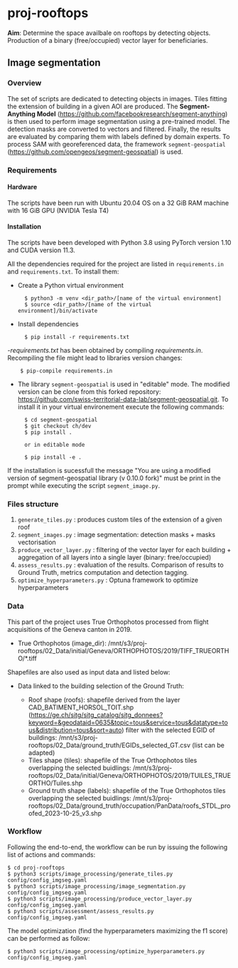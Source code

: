 # proj-rooftops

**Aim**: Determine the space availbale on rooftops by detecting objects. Production of a binary (free/occupied) vector layer for beneficiaries.

## Image segmentation 

### Overview
The set of scripts are dedicated to detecting objects in images. Tiles fitting the extension of building in a given AOI are produced. The **Segment-Anything Model** (https://github.com/facebookresearch/segment-anything) is then used to perform image segmentation using a pre-trained model. The detection masks are converted to vectors and filtered. Finally, the results are evaluated by comparing them with labels defined by domain experts. To process SAM with georeferenced data, the framework `segment-geospatial` (https://github.com/opengeos/segment-geospatial) is used. 

### Requirements

#### Hardware

The scripts have been run with Ubuntu 20.04 OS on a 32 GiB RAM machine with 16 GiB GPU (NVIDIA Tesla T4)

#### Installation

The scripts have been developed with Python 3.8 using PyTorch version 1.10 and CUDA version 11.3.

All the dependencies required for the project are listed in `requirements.in` and `requirements.txt`. To install them:

- Create a Python virtual environment

        $ python3 -m venv <dir_path>/[name of the virtual environment]
        $ source <dir_path>/[name of the virtual environment]/bin/activate

- Install dependencies

        $ pip install -r requirements.txt

-_requirements.txt_ has been obtained by compiling _requirements.in_. Recompiling the file might lead to libraries version changes:

        $ pip-compile requirements.in

- The library `segment-geospatial` is used in "editable" mode. The modified version can be clone from this forked repository: https://github.com/swiss-territorial-data-lab/segment-geospatial.git. To install it in your virtual environement execute the following commands:

        $ cd segment-geospatial
        $ git checkout ch/dev
        $ pip install .

        or in editable mode

        $ pip install -e .

If the installation is sucessfull the message "You are using a modified version of segment-geospatial library (v 0.10.0 fork)" must be print in the prompt while executing the script `segment_image.py`.  

### Files structure

1. `generate_tiles.py` : produces custom tiles of the extension of a given roof
2. `segment_images.py` : image segmentation: detection masks + masks vectorisation
3. `produce_vector_layer.py` : filtering of the vector layer for each building + aggregation of all layers into a single layer (binary: free/occupied)
4. `assess_results.py` : evaluation of the results. Comparison of results to Ground Truth, metrics computation and detection tagging.
5. `optimize_hyperparameters.py` : Optuna framework to optimize hyperparameters

### Data

This part of the project uses True Orthophotos processed from flight acquisitions of the Geneva canton in 2019.

- True Orthophotos (image_dir): /mnt/s3/proj-rooftops/02_Data/initial/Geneva/ORTHOPHOTOS/2019/TIFF_TRUEORTHO/*.tiff

Shapefiles are also used as input data and listed below:

- Data linked to the building selection of the Ground Truth:

    - Roof shape (roofs): shapefile derived from the layer CAD_BATIMENT_HORSOL_TOIT.shp (https://ge.ch/sitg/sitg_catalog/sitg_donnees?keyword=&geodataid=0635&topic=tous&service=tous&datatype=tous&distribution=tous&sort=auto) filter with the selected EGID of buildings: /mnt/s3/proj-rooftops/02_Data/ground_truth/EGIDs_selected_GT.csv (list can be adapted)
    - Tiles shape (tiles): shapefile of the True Orthophotos tiles overlapping the selected buidlings: /mnt/s3/proj-rooftops/02_Data/initial/Geneva/ORTHOPHOTOS/2019/TUILES_TRUEORTHO/Tuiles.shp
    - Ground truth shape (labels): shapefile of the True Orthophotos tiles overlapping the selected buidlings: /mnt/s3/proj-rooftops/02_Data/ground_truth/occupation/PanData/roofs_STDL_proofed_2023-10-25_v3.shp

### Workflow

Following the end-to-end, the workflow can be run by issuing the following list of actions and commands:

    $ cd proj-rooftops
    $ python3 scripts/image_processing/generate_tiles.py config/config_imgseg.yaml
    $ python3 scripts/image_processing/image_segmentation.py config/config_imgseg.yaml
    $ python3 scripts/image_processing/produce_vector_layer.py config/config_imgseg.yaml
    $ python3 scripts/assessment/assess_results.py config/config_imgseg.yaml

The model optimization (find the hyperparameters maximizing the f1 score) can be performed as follow:

    $ python3 scripts/image_processing/optimize_hyperparameters.py config/config_imgseg.yaml